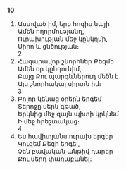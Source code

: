 **10**

1. Աստված իմ, երբ հոգիս նայի\
   Ամեն ողորմությանդ,\
   Ուրախության մեջ կընկղմի,\
   Սիրո և ցնծության։\
   2
2. Հազարավոր շնորհներ Քեզմե\
   Ամեն օր կընդունիմ,\
   Բայց Քու պարգևներուդ մեծն է\
   Այս շնորհակալ սիրտն իմ։\
   3
3. Բոլոր կենաց օրերն երգեմ\
   Տերոջը սերն գթած,\
   Երկնից մեջ զայն պիտի կրկնեմ\
   Ի մեջ հրեշտակաց։\
   4
4. Ես հավիտյանս ուրախ երգեր\
   Կուզեմ Քեզի երգել,\
   Չեն բավական անթիվ դարեր\
   Քու սերդ փառաբանել։
